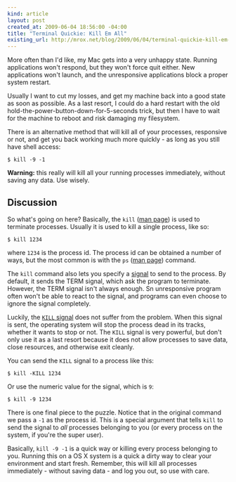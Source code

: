 ```yaml
---
kind: article
layout: post
created_at: 2009-06-04 18:56:00 -04:00
title: "Terminal Quickie: Kill Em All"
existing_url: http://mrox.net/blog/2009/06/04/terminal-quickie-kill-em-all/
---
```


More often than I'd like, my Mac gets into a very unhappy state. Running applications won't respond, but they won't force quit either. New applications won't launch, and the unresponsive applications block a proper system restart.

Usually I want to cut my losses, and get my machine back into a good state as soon as possible.  As a last resort, I could do a hard restart with the old hold-the-power-button-down-for-5-seconds trick, but then I have to wait for the machine to reboot and risk damaging my filesystem.

There is an alternative method that will kill all of your processes, responsive or not, and get you back working much more quickly - as long as you still have shell access:

    $ kill -9 -1

**Warning:** this really will kill all your running processes immediately, without saving any data.  Use wisely.

## Discussion ##

So what's going on here?  Basically, the `kill` ([man page](http://developer.apple.com/documentation/Darwin/Reference/ManPages/man1/kill.1.html)) is used to terminate processes.  Usually it is used to kill a single process, like so:

    $ kill 1234

where `1234` is the process id. The process id can be obtained a number of ways, but the most common is with the `ps` ([man page](http://developer.apple.com/documentation/Darwin/Reference/ManPages/man1/ps.1.html)) command.

The `kill` command also lets you specify a [signal](http://en.wikipedia.org/wiki/POSIX_signal) to send to the process. By default, it sends the TERM signal, which ask the program to terminate.  However, the TERM signal isn't always enough.  Sn unresponsive program often won't be able to react to the signal, and programs can even choose to ignore the signal completely.

Luckily, the [`KILL` signal](http://en.wikipedia.org/wiki/SIGKILL) does not suffer from the problem.  When this signal is sent, the operating system will stop the process dead in its tracks, whether it wants to stop or not. The `KILL` signal is very powerful, but don't only use it as a last resort because it does not allow processes to save data, close resources, and otherwise exit cleanly.

You can send the `KILL` signal to a process like this:

    $ kill -KILL 1234

Or use the numeric value for the signal, which is `9`:

    $ kill -9 1234

There is one final piece to the puzzle.  Notice that in the original command we pass a `-1` as the process id.  This is a special argument that tells `kill` to send the signal to *all* processes belonging to you (or every process on the system, if you're the super user).

Basically, `kill -9 -1` is a quick way or killing every process belonging to you.  Running this on a OS X system is a quick a dirty way to clear your environment and start fresh.  Remember, this will kill all processes immediately - without saving data - and log you out, so use with care.